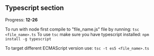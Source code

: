 ## Typescript section

Progress: **12-26**

To run with node first compile to "file_name.js" file by running:
```tsc <file_name>.ts```
To use `tsc` make sure you have typescript installed:
```npm install -g typescript```

To target different ECMAScript version use:
```tsc -t es5 <file_name>.ts```
